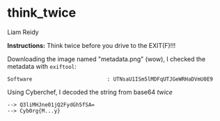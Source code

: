 # think_twice
Liam Reidy

**Instructions:** Think twice before you drive to the EXIT(F)!!!

Downloading the image named "metadata.png" (wow), I checked the metadata with `exiftool`:
```
Software                        : UTNsaU1ISm5lMDFqUTJGeWRHaDVmU0E9
```
Using Cyberchef, I decoded the string from base64 *twice*

```
--> Q3liMHJne01jQ2FydGh5fSA=
--> Cyb0rg{M...y}
```
